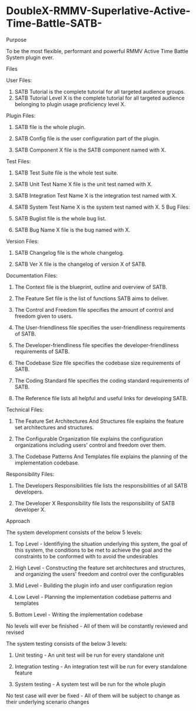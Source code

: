 # DoubleX-RMMV-Superlative-Active-Time-Battle-SATB-
Purpose

To be the most flexible, performant and powerful RMMV Active Time Battle System plugin ever.


Files

User Files:

1. SATB Tutorial is the complete tutorial for all targeted audience groups.
2. SATB Tutorial Level X is the complete tutorial for all targeted audience belonging to plugin usage proficiency level X.

Plugin Files:

1. SATB file is the whole plugin.

2. SATB Config file is the user configuration part of the plugin.

3. SATB Component X file is the SATB component named with X.

Test Files:

1. SATB Test Suite file is the whole test suite.

2. SATB Unit Test Name X file is the unit test named with X.

3. SATB Integration Test Name X is the integration test named with X.

4. SATB System Test Name X is the system test named with X.
5
Bug Files:

1. SATB Buglist file is the whole bug list.

2. SATB Bug Name X file is the bug named with X.

Version Files:

1. SATB Changelog file is the whole changelog.

2. SATB Ver X file is the changelog of version X of SATB.

Documentation Files:

1. The Context file is the blueprint, outline and overview of SATB.

2. The Feature Set file is the list of functions SATB aims to deliver.

3. The Control and Freedom file specifies the amount of control and freedom given to users.

4. The User-friendliness file specifies the user-friendliness requirements of SATB.

5. The Developer-friendliness file specifies the developer-friendliness requirements of SATB.

6. The Codebase Size file specifies the codebase size requirements of SATB.

7. The Coding Standard file specifies the coding standard requirements of SATB.

8. The Reference file lists all helpful and useful links for developing SATB.

Technical Files:

1. The Feature Set Architectures And Structures file explains the feature set architectures and structures.

2. The Configurable Organization file explains the configuration organizations including users' control and freedom over them.

3. The Codebase Patterns And Templates file explains the planning of the implementation codebase.

Responsibility Files:

1. The Developers Responsibilities file lists the responsibilities of all SATB developers.

2. The Developer X Responsibility file lists the responsibility of SATB developer X.


Approach

The system development consists of the below 5 levels:

1. Top Level - Identifiying the situation underlying this system, the goal of this system, the conditions to be met to achieve
               the goal and the constraints to be conformed with to avoid the undesirables

2. High Level - Constructing the feature set architectures and structures, and organizing the users' freedom and control over
                the configurables

3. Mid Level - Building the plugin info and user configuration region

4. Low Level - Planning the implementation codebase patterns and templates

5. Bottom Level - Writing the implementation codebase

No levels will ever be finished - All of them will be constantly reviewed and revised

The system testing consists of the below 3 levels:

1. Unit testing - An unit test will be run for every standalone unit

2. Integration testing - An integration test will be run for every standalone feature

3. System testing - A system test will be run for the whole plugin

No test case will ever be fixed - All of them will be subject to change as their underlying scenario changes
